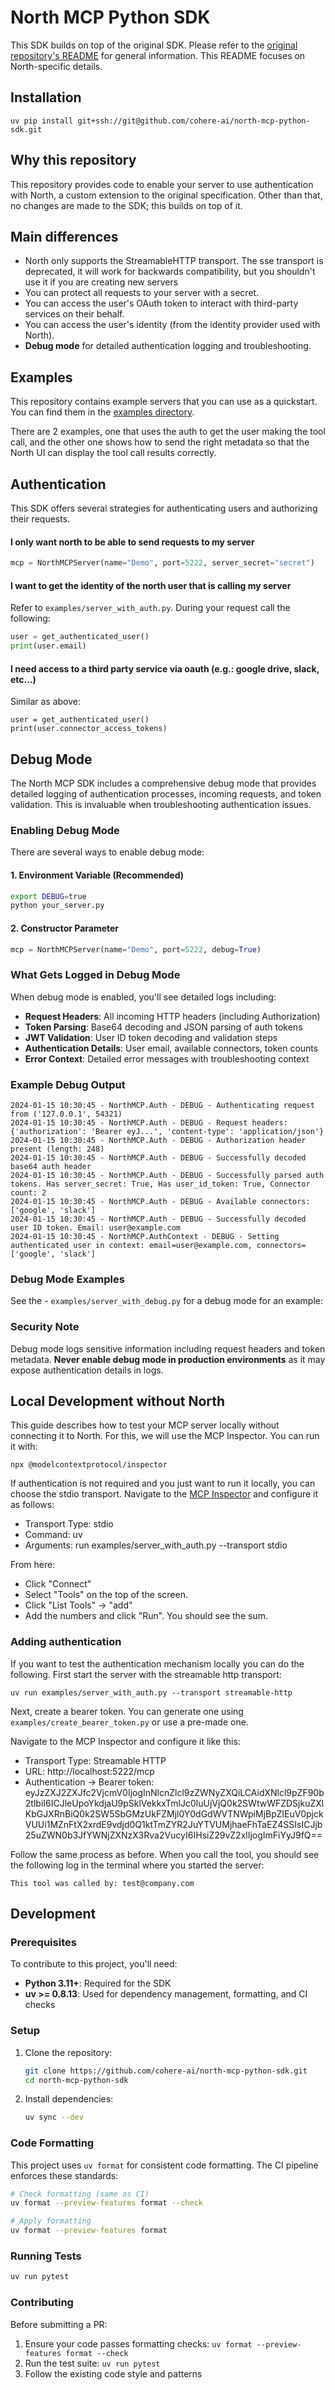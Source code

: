 # North MCP Python SDK

This SDK builds on top of the original SDK. Please refer to the [original repository's README](https://github.com/modelcontextprotocol/python-sdk) for general information. This README focuses on North-specific details.


## Installation

```
uv pip install git+ssh://git@github.com/cohere-ai/north-mcp-python-sdk.git
```


## Why this repository
This repository provides code to enable your server to use authentication with North, a custom extension to the original specification. Other than that, no changes are made to the SDK; this builds on top of it.


## Main differences

* North only supports the StreamableHTTP transport. The sse transport is deprecated, it will work for backwards compatibility, but you shouldn't use it if you are creating new servers
* You can protect all requests to your server with a secret.
* You can access the user's OAuth token to interact with third-party services on their behalf.
* You can access the user's identity (from the identity provider used with North).
* **Debug mode** for detailed authentication logging and troubleshooting.

## Examples

This repository contains example servers that you can use as a quickstart. You can find them in the [examples directory](https://github.com/cohere-ai/north-mcp-python-sdk/tree/main/examples).

There are 2 examples, one that uses the auth to get the user making the tool call, and the other one shows how to send the right metadata so that the North UI can display the tool call results correctly.


## Authentication

This SDK offers several strategies for authenticating users and authorizing their requests.


#### I only want north to be able to send requests to my server
```python
mcp = NorthMCPServer(name="Demo", port=5222, server_secret="secret")
```

#### I want to get the identity of the north user that is calling my server
Refer to `examples/server_with_auth.py`. During your request call the following:
```python
user = get_authenticated_user()
print(user.email)
```


#### I need access to a third party service via oauth (e.g.: google drive, slack, etc...)
Similar as above:
```
user = get_authenticated_user()
print(user.connector_access_tokens)
```

## Debug Mode

The North MCP SDK includes a comprehensive debug mode that provides detailed logging of authentication processes, incoming requests, and token validation. This is invaluable when troubleshooting authentication issues.

### Enabling Debug Mode

There are several ways to enable debug mode:

#### 1. Environment Variable (Recommended)
```bash
export DEBUG=true
python your_server.py
```

#### 2. Constructor Parameter
```python
mcp = NorthMCPServer(name="Demo", port=5222, debug=True)
```

### What Gets Logged in Debug Mode

When debug mode is enabled, you'll see detailed logs including:

- **Request Headers**: All incoming HTTP headers (including Authorization)
- **Token Parsing**: Base64 decoding and JSON parsing of auth tokens
- **JWT Validation**: User ID token decoding and validation steps
- **Authentication Details**: User email, available connectors, token counts
- **Error Context**: Detailed error messages with troubleshooting context

### Example Debug Output

```
2024-01-15 10:30:45 - NorthMCP.Auth - DEBUG - Authenticating request from ('127.0.0.1', 54321)
2024-01-15 10:30:45 - NorthMCP.Auth - DEBUG - Request headers: {'authorization': 'Bearer eyJ...', 'content-type': 'application/json'}
2024-01-15 10:30:45 - NorthMCP.Auth - DEBUG - Authorization header present (length: 248)
2024-01-15 10:30:45 - NorthMCP.Auth - DEBUG - Successfully decoded base64 auth header
2024-01-15 10:30:45 - NorthMCP.Auth - DEBUG - Successfully parsed auth tokens. Has server_secret: True, Has user_id_token: True, Connector count: 2
2024-01-15 10:30:45 - NorthMCP.Auth - DEBUG - Available connectors: ['google', 'slack']
2024-01-15 10:30:45 - NorthMCP.Auth - DEBUG - Successfully decoded user ID token. Email: user@example.com
2024-01-15 10:30:45 - NorthMCP.AuthContext - DEBUG - Setting authenticated user in context: email=user@example.com, connectors=['google', 'slack']
```

### Debug Mode Examples

See the - `examples/server_with_debug.py` for a debug mode for an example:

### Security Note

Debug mode logs sensitive information including request headers and token metadata. **Never enable debug mode in production environments** as it may expose authentication details in logs.

## Local Development without North

This guide describes how to test your MCP server locally without connecting it to North. For this, we will use the MCP Inspector. You can run it with:
```
npx @modelcontextprotocol/inspector
```

If authentication is not required and you just want to run it locally, you can choose the stdio transport. Navigate to the [MCP Inspector](http://127.0.0.1:6274) and configure it as follows:
* Transport Type: stdio
* Command: uv
* Arguments: run examples/server_with_auth.py --transport stdio

From here:
* Click "Connect"
* Select "Tools" on the top of the screen.
* Click "List Tools" -> "add"
* Add the numbers and click "Run". You should see the sum.


### Adding authentication

If you want to test the authentication mechanism locally you can do the following. First start the server with the streamable http transport:

```
uv run examples/server_with_auth.py --transport streamable-http
```

Next, create a bearer token. You can generate one using `examples/create_bearer_token.py` or use a pre-made one.

Navigate to the MCP Inspector and configure it like this:
* Transport Type: Streamable HTTP
* URL: http://localhost:5222/mcp
* Authentication -> Bearer token: eyJzZXJ2ZXJfc2VjcmV0IjogInNlcnZlcl9zZWNyZXQiLCAidXNlcl9pZF90b2tlbiI6ICJleUpoYkdjaU9pSklVekkxTmlJc0luUjVjQ0k2SWtwWFZDSjkuZXlKbGJXRnBiQ0k2SW5SbGMzUkFZMjl0Y0dGdWVTNWpiMjBpZlEuV0pjckVUUi1MZnFtX2xrdE9vdjd0Q1ktTmZYR2JuYTVUMjhaeFhTaEZ4SSIsICJjb25uZWN0b3JfYWNjZXNzX3Rva2VucyI6IHsiZ29vZ2xlIjogImFiYyJ9fQ==

Follow the same process as before. When you call the tool, you should see the following log in the terminal where you started the server:

```
This tool was called by: test@company.com
```

## Development

### Prerequisites

To contribute to this project, you'll need:

- **Python 3.11+**: Required for the SDK
- **uv >= 0.8.13**: Used for dependency management, formatting, and CI checks

### Setup

1. Clone the repository:
   ```bash
   git clone https://github.com/cohere-ai/north-mcp-python-sdk.git
   cd north-mcp-python-sdk
   ```

2. Install dependencies:
   ```bash
   uv sync --dev
   ```

### Code Formatting

This project uses `uv format` for consistent code formatting. The CI pipeline enforces these standards:

```bash
# Check formatting (same as CI)
uv format --preview-features format --check

# Apply formatting
uv format --preview-features format
```

### Running Tests

```bash
uv run pytest
```

### Contributing

Before submitting a PR:
1. Ensure your code passes formatting checks: `uv format --preview-features format --check`
2. Run the test suite: `uv run pytest`
3. Follow the existing code style and patterns
